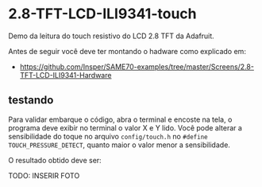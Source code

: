 # 2.8-TFT-LCD-ILI9341-touch

Demo da leitura do touch resistivo do LCD 2.8 TFT da Adafruit.

Antes de seguir você deve ter montando o hadware como explicado em: 

- https://github.com/Insper/SAME70-examples/tree/master/Screens/2.8-TFT-LCD-ILI9341-Hardware

## testando

Para validar embarque o código, abra o terminal e encoste na tela, o programa deve exibir no terminal o valor X e Y lido. Você pode alterar a sensibilidade do toque no arquivo `config/touch.h` no `#define TOUCH_PRESSURE_DETECT`, quanto maior o valor menor a sensibilidade.

O resultado obtido deve ser:

TODO: INSERIR FOTO
